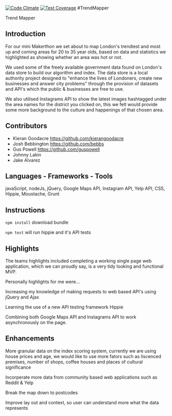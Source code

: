 [![Code Climate](https://codeclimate.com/github/kierangoodacre/london_gents/badges/gpa.svg)](https://codeclimate.com/github/kierangoodacre/london_gents)
[![Test Coverage](https://codeclimate.com/github/kierangoodacre/london_gents/badges/coverage.svg)](https://codeclimate.com/github/kierangoodacre/london_gents)
#TrendMapper

Trend Mapper

Introduction
--------------------

For our mini Makerthon we set about to map London's trendiest and most up and coming areas for 20 to 35 year olds, based on data and statistics we highlighted as showing whether an area was hot or not.

We used some of the freely available government data found on London's data store to build our algorithm and index. The data store is a local authority project designed to "enhance the lives of Londoners, create new businesses and answer city problems" through the provision of datasets and API's which the public & businesses are free to use.

We also utilised Instagrams API to show the latest images hashtagged under the area names for the district you clicked on, this we felt would provide some more background to the culture and happenings of that chosen area.

Contributors
--------------------

- Kieran Goodacre https://github.com/kierangoodacre
- Josh Bebbington https://github.com/bebbs
- Gus Powell https://github.com/guspowell
- Johnny Lakin
- Jake Alvarez

Languages - Frameworks - Tools
--------------------------------

javaScript,
nodeJs,
jQuery,
Google Maps API,
Instagram API,
Yelp API,
CSS,
Hippie,
Moustache,
Grunt

Instructions
------------------
```npm install``` download bundle

```npm test``` will run hippie and it's API tests

Highlights
-----------------

The teams highlights included completing a working single page web application, which we can proudly say, is a very tidy looking and functional MVP.

Personally highlights for me were...

Increasing my knowledge of making requests to web based API's using jQuery and Ajax

Learning the use of a new API testing framework Hippie

Combining both Google Maps API and Instagrams API to work asynchronously on the page.

Enhancements
------------------

More granular data on the index scoring system, currently we are using house prices and age, we would like to use more fators such as liscenced premises, number of shops, coffee houses and places of cultural significance

Incorperate more data from community based web applications such as Reddit & Yelp

Break the map down to postcodes

Improve lay out and context, so user can understand more what the data represents

